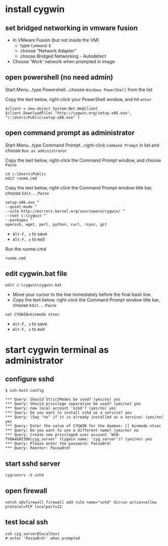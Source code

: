 # install cygwin

## set bridged networking in vmware fusion
* In VMware Fusion (but not inside the VM)
	* type `Command-E`
	* choose "Network Adapter"
	* choose Bridged Networking - Autodetect
* Choose 'Work' network when prompted in image

## open powershell (no need admin)

Start Menu...type Powershell...choose `Windows PowerShell` from the list

Copy the text below, right-click your PowerShell window, and hit `enter`

```
$client = new-object System.Net.WebClient
$client.DownloadFile( "http://cygwin.org/setup-x86.exe", "c:\Users\Public\setup-x86.exe" )
```

## open command prompt as administrator

Start Menu...type Command Prompt...right-click `Command Prompt` in list and choose `Run as administrator`

Copy the text below, right-click the Command Prompt window, and choose `Paste`

```
cd c:\Users\Public
edit runme.cmd
```

Copy the text below, right-click the Command Prompt window title bar, choose `Edit...Paste`

```
setup-x86.exe ^
--quiet-mode ^
--site http://mirrors.kernel.org/sourceware/cygwin/ ^
--root c:\cygwin ^
--packages ^
openssh, wget, perl, python, curl, rsync, git
```

* `Alt-F, s` to save
* `Alt-F, x` to exit

Run the runme.cmd

```
runme.cmd
```

## edit cygwin.bat file

```
edit c:\cygwin\cygwin.bat
```

* Move your cursor to the line immediately before the final bash line.
* Copy the text below, right-click the Command Prompt window title bar, choose `Edit...Paste`

```
set CYGWIN=binmode ntsec
```

* `Alt-F, s` to save
* `Alt-F, x` to exit

# start cygwin terminal as administrator

## configure sshd

```
$ ssh-host-config

*** Query: Should StrictModes be used? (yes/no) yes
*** Query: Should privilege separation be used? (yes/no) yes
*** Query: new local account 'sshd'? (yes/no) yes
*** Query: Do you want to install sshd as a service? yes
*** Query: (Say "no" if it is already installed as a service) (yes/no) yes
*** Query: Enter the value of CYGWIN for the daemon: [] binmode ntsec
*** Query: Do you want to use a different name? (yes/no) no
*** Query: Create new privileged user account 'WIN-TVOA4G8I3DH\cyg_server' (Cygwin name: 'cyg_server')? (yes/no) yes
*** Query: Please enter the password: Passw0rd!
*** Query: Reenter: Passw0rd!
```

## start sshd server
```
cygrunsrv -S sshd
```

## open firewall
```
netsh advfirewall firewall add rule name="sshd" dir=in action=allow protocol=TCP localport=22
```

## test local ssh
```
ssh cyg_server@localhost
# enter 'Passw0rd!' when prompted
```	
